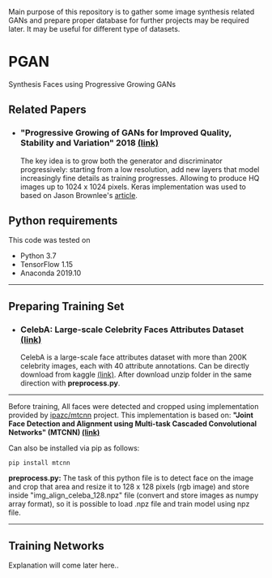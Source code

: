 
Main purpose of this repository is to gather some image synthesis related GANs and prepare proper database for further projects may be required later. It may be useful for different type of datasets.  

# PGAN  
Synthesis Faces using Progressive Growing GANs

## Related Papers 

* ### "Progressive Growing of GANs for Improved Quality, Stability and Variation" 2018 [(link)](https://arxiv.org/pdf/1710.10196.pdf)
  The key idea is to grow both the generator and discriminator progressively: starting from a low resolution, add new layers that model increasingly fine details as training progresses. Allowing to produce HQ images up to 1024 x 1024 pixels.
  Keras implementation was used to based on Jason Brownlee's [article](https://machinelearningmastery.com/how-to-train-a-progressive-growing-gan-in-keras-for-synthesizing-faces/).


## Python requirements
This code was tested on 
* Python 3.7
* TensorFlow 1.15
* Anaconda 2019.10

--------
## Preparing Training Set 
* ### CelebA: Large-scale Celebrity Faces Attributes Dataset [(link)](http://mmlab.ie.cuhk.edu.hk/projects/CelebA.html)
  CelebA is a large-scale face attributes dataset with more than 200K celebrity images, each with 40 attribute annotations. 
  Can be directly download from kaggle [(link)](https://www.kaggle.com/jessicali9530/celeba-dataset). After download unzip folder in the same direction with **preprocess.py**. 
----------
  Before training, All faces were detected and cropped using implementation provided by [ipazc/mtcnn](https://github.com/ipazc/mtcnn) project. This implementation is based on: **"Joint Face Detection and Alignment using Multi-task Cascaded Convolutional Networks" (MTCNN) [(link)](https://arxiv.org/abs/1604.02878)**

Can also be installed via pip as follows:  
  
``pip install mtcnn ``  

**preprocess.py:** The task of this python file is to detect face on the image and crop that area and resize it to 128 x 128 pixels (rgb image) and store inside "img_align_celeba_128.npz" file (convert and store images as numpy array format), so it is possible to load .npz file and train model using npz file.

-------

## Training Networks
 Explanation will come later here..
